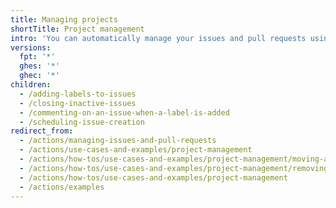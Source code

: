 ```yaml
---
title: Managing projects
shortTitle: Project management
intro: 'You can automatically manage your issues and pull requests using {% data variables.product.prodname_actions %} workflows.'
versions:
  fpt: '*'
  ghes: '*'
  ghec: '*'
children:
  - /adding-labels-to-issues
  - /closing-inactive-issues
  - /commenting-on-an-issue-when-a-label-is-added
  - /scheduling-issue-creation
redirect_from:
  - /actions/managing-issues-and-pull-requests
  - /actions/use-cases-and-examples/project-management
  - /actions/how-tos/use-cases-and-examples/project-management/moving-assigned-issues-on-project-boards
  - /actions/how-tos/use-cases-and-examples/project-management/removing-a-label-when-a-card-is-added-to-a-project-board-column
  - /actions/how-tos/use-cases-and-examples/project-management
  - /actions/examples
---
```


